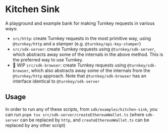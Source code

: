 # Kitchen Sink

A playground and example bank for making Turnkey requests in various ways:

- `src/http`: create Turnkey requests in the most primitive way, using `@turnkey/http` and a stamper (e.g. `@turnkey/api-key-stamper`)
- `src/sdk-server`: create Turnkey requests using `@turnkey/sdk-server`, which abstracts away some of the internals in the above method. This is the preferred way to use Turnkey.
- 🚧 WIP `src/sdk-browser`: create Turnkey requests using `@turnkey/sdk-browser`, which also abstracts away some of the internals from the `@turnkey/http` approach. Note that `@turnkey/sdk-browser` has an interface identical to `@turnkey/sdk-server`

## Usage

In order to run any of these scripts, from `sdk/examples/kitchen-sink`, you can run `pnpm tsx src/sdk-server/createEthereumWallet.ts` (where `sdk-server` can be replaced by `http`, and `createEthereumWallet.ts` can be replaced by any other script)
